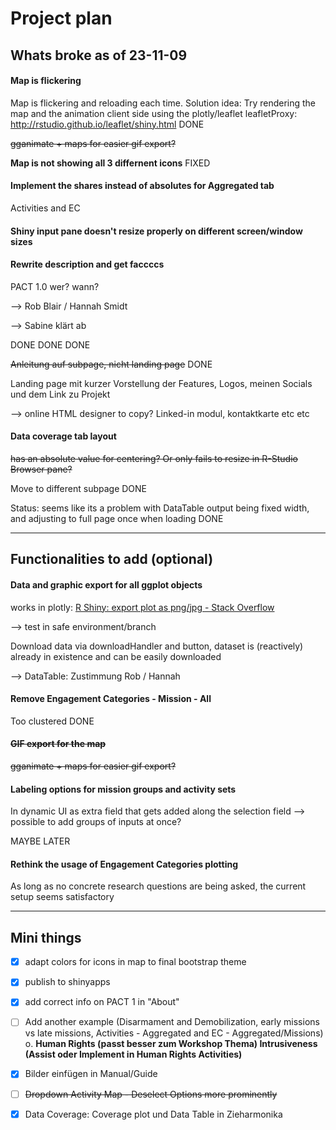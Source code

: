 # Project plan

## Whats broke as of 23-11-09

#### Map is flickering

Map is flickering and reloading each time.
Solution idea: Try rendering the map and the animation client side using the plotly/leaflet leafletProxy: http://rstudio.github.io/leaflet/shiny.html DONE

~~gganimate + maps for easier gif export?~~

**Map is not showing all 3 differnent icons** FIXED

#### Implement the shares instead of absolutes for Aggregated tab

Activities and EC

#### Shiny input pane doesn't resize properly on different screen/window sizes

#### Rewrite description and get faccccs

PACT 1.0 wer? wann?

--> Rob Blair / Hannah Smidt

--> Sabine klärt ab

DONE DONE DONE

~~Anleitung auf subpage, nicht landing page~~ DONE

Landing page mit kurzer Vorstellung der Features, Logos, meinen Socials und dem Link zu Projekt

--> online HTML designer to copy? Linked-in modul, kontaktkarte etc etc

#### Data coverage tab layout

~~has an absolute value for centering? Or only fails to resize in R-Studio Browser pane?~~

Move to different subpage DONE

Status: seems like its a problem with DataTable output being fixed width, and adjusting to full page once when loading DONE

---

## Functionalities to add (optional)

#### Data and graphic export for all ggplot objects

works in plotly: [R Shiny: export plot as png/jpg - Stack Overflow](https://stackoverflow.com/questions/40717911/r-shiny-export-plot-as-png-jpg)

--> test in safe environment/branch

Download data via downloadHandler and button, dataset is (reactively) already in existence and can be easily downloaded

--> DataTable: Zustimmung Rob / Hannah

#### Remove Engagement Categories - Mission - All

Too clustered DONE

#### ~~GIF export for the map~~

~~gganimate + maps for easier gif export?~~

#### Labeling options for mission groups and activity sets

In dynamic UI as extra field that gets added along the selection field
--> possible to add groups of inputs at once?

MAYBE LATER

#### Rethink the usage of Engagement Categories plotting

As long as no concrete research questions are being asked, the current setup seems satisfactory

---

## Mini things

- [x] adapt colors for icons in map to final bootstrap theme

- [x] publish to shinyapps

- [x] add correct info on PACT 1 in "About"

- [ ] Add another example (Disarmament and Demobilization, early missions vs late missions, Activities - Aggregated and EC - Aggregated/Missions)
  o. **Human Rights (passt besser zum Workshop Thema)
  Intrusiveness (Assist oder Implement in Human Rights Activities)**

- [x] Bilder einfügen in Manual/Guide

- [ ] ~~Dropdown Activity Map - Deselect Options more prominently~~

- [x] Data Coverage: Coverage plot und Data Table in Zieharmonika
